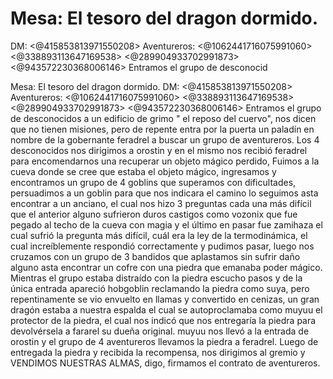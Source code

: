 # Mesa: El tesoro del dragon dormido.
DM: <@415853813971550208> 
Aventureros: <@1062441716075991060>  <@338893113647169538>  <@289904933702991873>  <@943572230368006146>
 Entramos el grupo de desconocid

Mesa: El tesoro del dragon dormido.
DM: <@415853813971550208> 
Aventureros: <@1062441716075991060>  <@338893113647169538>  <@289904933702991873>  <@943572230368006146>
 Entramos el grupo de desconocidos a un edificio de grimo " el reposo del cuervo", nos dicen que no tienen misiones, pero de repente entra por la puerta un paladín en nombre de la gobernante  feradrel  a buscar un grupo de aventureros. Los 4 desconocidos  nos dirigimos a orostin y en el mismo nos recibió feradrel para encomendarnos una recuperar un objeto mágico perdido, Fuimos a la cueva donde se cree que estaba el objeto mágico, ingresamos y encontramos un grupo de 4 goblins que superamos con dificultades, persuadimos a un goblin para que nos indicara el camino lo seguimos asta encontrar a un anciano, el cual  nos hizo 3 preguntas cada una más difícil que el anterior alguno sufrieron duros castigos como vozonix que fue pegado al techo de la cueva con magia y el último en pasar fue zamihaza el cual sufrió la pregunta más difícil, cuál era la ley de la termodinámica, el cual increíblemente respondió correctamente y pudimos pasar, luego nos cruzamos con un grupo de 3 bandidos que aplastamos sin sufrir daño alguno asta encontrar un cofre con una piedra que emanaba poder mágico. Mientras el grupo estaba distraído con la piedra escucho pasos y de la única entrada apareció hobgoblin reclamando la piedra como suya, pero repentinamente se vio envuelto en llamas y convertido en cenizas, un gran dragón estaba a nuestra espalda el cual se autoproclamaba como muyuu el protector de la piedra, el cual nos indicó que nos entregaría la piedra para devolvérsela a fararel su dueña original. muyuu nos llevó a la entrada de orostin y el grupo de 4 aventureros llevamos la piedra a feradrel. Luego de entregada la piedra y recibida la recompensa, nos dirigimos al gremio  y  VENDIMOS NUESTRAS ALMAS, digo, firmamos el contrato de aventureros.

